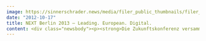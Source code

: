 ```yaml
---
image: https://sinnerschrader.news/media/filer_public_thumbnails/filer_public/6c/52/6c520602-b8da-42de-8332-5d42c4ad6f64/varfoldersdjk8pxf42x64d8fxslz8jcc8fc0000gnttmpn47kyf__480x288_q85_crop_subsampling-2_upscale.jpg
date: "2012-10-17"
title: NEXT Berlin 2013 – Leading. European. Digital.
content: <div class="newsbody"><p><strong>Die Zukunftskonferenz versammelt Größen und Vordenker der digitalen Wirtschaft am 23. &amp; 24. April in Berlin zum Austausch über Wirtschaftstrends von morgen.  </strong></p><p><strong>Die Konferenz NEXT Berlin hat sich in den vergangenen Jahren als wichtiger Agendasetter für die Themen der digitalen Wirtschaft in Europa etabliert. In Vorträgen und Workshops zu künftigen Business-Trends inspirieren international renommierte Experten mehr als 2.000 Teilnehmer aus aller Welt.</strong></p><p><strong>Zum achten Mal richtet die Digitalagentur SinnerSchrader die Konferenz am 23. &amp; 24. April in Berlin aus, erstmals im BCC am Berliner Alexanderplatz. Schwerpunktmäßig wird sich die Konferenz mit den Themen unsichtbare Technologien, neuen Interfaces, dem Maker-Movement sowie veränderten Nutzer-Kontexten befassen. Leitgedanke der diesjährigen Konferenz&#58; here be dragons!</strong></p><p style="padding-left&#58; 30px;"><em>“Here be dragons” ist ein im Englisch gebräuchlicher Ausdruck, der unerforschte Gebiete bezeichnet, in denen Gefahren lauern könnten. Er stammt aus einer im Mittelalter gebräuchlichen Praxis, auf Karten Drachen oder Seeungeheuer in unerforschte Gebiete einzuzeichnen.</em></p><p>Die digitale Revolution und der interaktive Konsument erfordern von etablierten Firmen und Start-ups gleichermaßen, sich ständig neu zu erfinden. Es gilt, unbekannte Gewässer zu erforschen, Businessmodelle zu überdenken und zu verändern, neue Märkte zu erschließen oder gleich komplett neu zu erfinden.</p><p>“Here be dragons” hat die führende Digitalkonferenz NEXT Berlin 2013 deshalb ihr diesjähriges Programm überschrieben. Zu verstehen als Appell, den Gefahren ins Auge zu schauen und die Drachen zu reiten, statt von ihnen verschlungen zu werden. Denkt radikal anders, handelt radikal neu muss deshalb die Maxime lauten! Und was für etablierte Firmen gilt, betrifft auch vergleichsweise junge Unternehmen, wenn man bedenkt, dass Flickr einst ein Rollenspiel und YouTube eine Dating-Plattform war, von der Metamorphose des Apple-Konzerns ganz zu schweigen.</p><p>Welche Gebiete es zu erforschen gilt, wo die digitalen Innovationen in den kommenden Monaten hinführen, wo Gefahren lauern und wo Chancen, auf der NEXT 2013 können es die über 2.000 erwarteten Teilnehmer in kondensierter Form erfahren. Am 23. und 24. April wird die NEXT Berlin zum dann achten Mal zum wichtigen Treffpunkt von Europas digitaler Wirtschaft. Marketingentscheider großer Marken, Business Developer und Strategen, internationale Investoren, etablierte Manager wie junge Entrepreneure, Entwickler und Kreative tauschen sich an zwei Tagen über digitale Zukunftsvisionen aus.</p><p>Die Konferenz lebt von der thematischen Vielfalt, vom interdisziplinären Austausch und von vielen inspirierenden Vorträgen weltweit renommierter Experten und digitaler Vordenker aus den Bereichen Wirtschaft, Kreation, Technik, Kunst und Wissenschaft. In den vergangenen Jahren ist die Teilnehmerzahl der NEXT kontinuierlich gestiegen. Auch der Zuspruch aus dem europäischen Ausland und darüber hinaus ist enorm gewachsen. Aufgrund ihrer Internationalität ist die Konferenzsprache Englisch.</p><p>Das Programm der NEXT Berlin wird federführend von Peter Bihr und Monique van Dusseldorp kuratiert. Erneut wird es vor allem die prägenden Trends der kommenden 12 bis 36 Monate beleuchten. Vier Bereiche stehen auf der Agenda der NEXT Berlin 2013 besonders im Fokus&#58;</p><p><strong>1. Invisible&#58; Technologie wird transparent<br/></strong>Es wird praktisch unmöglich, die digitale und die non-digitale Welt zu trennen. Das Internet ist nicht bloß ein weiterer Kanal, um mit Menschen beziehungsweise mit Kunden in Kontakt zu treten, es ist überall. Alles ist verbunden. Netz ist für uns so selbstverständlich wie Strom.</p><p><strong>2. Interface&#58; APIs, Interaktion und neue Dienste </strong><br/>In der Post-PC-Ära verabschiedet sich der User von der Desktop-Oberfläche. 2013 wird die Mehrheit der Menschen über mobile Geräte online sein. Entsprechend müssen wir überdenken, wie Mensch-Maschine-Schnittstellen in Zukunft aussehen sollen, um sie an die wechselnden Bedürfnisse der Nutzer anzupassen. Mobile geht vor!</p><p><strong>3. Make(r)&#58; DIY, 3D-Druck und das Maker Movement</strong><br/>Die Digitalisierung beeinflusst künftig auch die Welt der Atome. So wie das Web die Publikationsmacht aus den Händen einzelner in die von vielen verlagert hat und das Programmieren angesichts von Millionen Apps zum Massenphänomen geworden ist, so wird der 3D-Druck den Bereich der Produkt-Innovation demokratisieren und revolutionieren.</p><p><strong>4. Context&#58; Smarte Dinge und Daten</strong><br/>Neue tragbare Computer in Armbändern, Kleidungsstücken oder Brillen sammeln Daten über uns und unsere Umgebung, die dafür genutzt werden sollen, unser Leben zu erleichtern und zu verbessern. 2013 wird zeigen, welche Innovationen Google Glass anstößt. Was heute schon möglich ist und wohin die Reise geht, klingt wie Science Fiction, ist aber die neue Realität, die es zu gestalten gilt.</p><p>Alle vier Trends erfordern einen frischen, ganzheitlichen Ansatz und von der Mehrheit, ihre Business-Modelle zu modifizieren oder komplett neu aufzustellen, sich mutig in unbekannte Gebiete vorzuwagen.</p><p>Innovatoren aus aller Welt präsentieren dazu auf der NEXT Berlin ihre inspirierenden Ideen und Erkenntnisse. Neben der Hauptbühne für die Keynotes und Keynote-Sessions wird es eine zweite Bühne sowie Workshops geben, wo Themenbereiche wie Internet of Things, Mobile, Technology oder Service Design vertiefend behandelt werden. Außerdem widmet sich die NEXT 2013 den Entwicklungen im europäischen Start-up-Bereich, und das nach dem außerordentlichen Erfolg der Start-up-Bühne im Vorjahr diesmal sogar an zwei Tagen.</p><p>Damit unterstreicht die NEXT auch ihr Engagement für die Berliner Start-up Szene, die in der Hauptstadt zu einem stimmungs- und stilprägenden Element und zu einem relevanten Wirtschaftstreiber geworden ist. Für Start-ups kann die große Investorendichte auf der Konferenz ein entscheidender Erfolgsfaktor sein.</p><p>Auch 2013 lädt die NEXT ihre Community ein, das Programm aktiv mitzugestalten. Im November 2012 können auf nextberlin.eu Vorschläge und Wünsche für Sprecher und Themen eingereicht werden, die die Kuratoren bei der Programmgestaltung berücksichtigen.<br/>Weitere Möglichkeiten zur Partizipation etwa für Start-ups sind in Planung.</p><p>Informationen zur NEXT Berlin, Videos von den Talks der Vorjahres-Redner und das <a href="http&#58;//nextberlin.eu">NEXT Blog</a> zu aktuellen Digitaltrends stehen auf <a href="http&#58;//nextberlin.eu">nextberlin.eu</a>. Ab Mitte November werden hier auch Tickets für die Konferenz erhältlich sein.</p><p><a class="news-backlink" href="/de/"><svg class="svg-ico svg-ico--arrow-left"><use xlink&#58;href="#arrow-down"></use></svg>Zurück zur Presse Übersicht</a></p></div>
---
```

